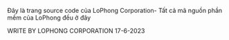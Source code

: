 Đây là trang source code của LoPhong Corporation-
Tất cả mã nguồn phần mềm của LoPhong đều ở đây

WRITE BY LOPHONG CORPORATION
17-6-2023
